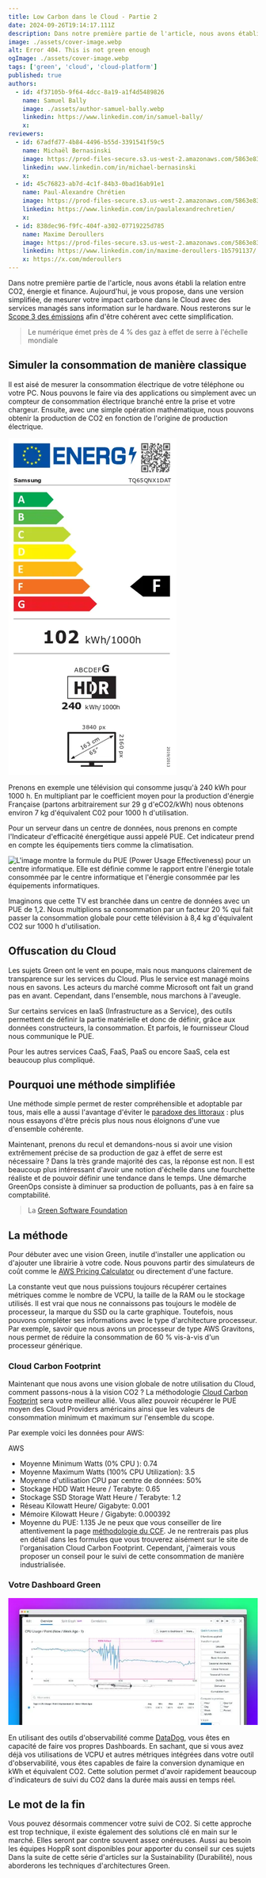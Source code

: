 ```yaml
---
title: Low Carbon dans le Cloud - Partie 2
date: 2024-09-26T19:14:17.111Z
description: Dans notre première partie de l'article, nous avons établi la relation entre CO2, énergie et finance. Aujourd'hui, je vous propose, dans une version simplifiée, de mesurer votre impact carbone dans le
image: ./assets/cover-image.webp
alt: Error 404. This is not green enough
ogImage: ./assets/cover-image.webp
tags: ['green', 'cloud', 'cloud-platform']
published: true
authors:
  - id: 4f37105b-9f64-4dcc-8a19-a1f4d5489826
    name: Samuel Bally
    image: ./assets/author-samuel-bally.webp
    linkedin: https://www.linkedin.com/in/samuel-bally/
    x: 
reviewers:
  - id: 67adfd77-4b84-4496-b55d-3391541f59c5
    name: Michaël Bernasinski
    image: https://prod-files-secure.s3.us-west-2.amazonaws.com/5863e833-64f2-4f13-9f7a-2c92c72b5bbf/82ebd0fe-de28-43f3-ab7b-0431af41baad/Photo_HoppR.png?X-Amz-Algorithm=AWS4-HMAC-SHA256&X-Amz-Content-Sha256=UNSIGNED-PAYLOAD&X-Amz-Credential=AKIAT73L2G45HZZMZUHI%2F20240926%2Fus-west-2%2Fs3%2Faws4_request&X-Amz-Date=20240926T191417Z&X-Amz-Expires=3600&X-Amz-Signature=9a6ac271ef20e015de8631306a9a3d9ee599b8bd6515bc6660813db235ccc1f1&X-Amz-SignedHeaders=host&x-id=GetObject
    linkedin: www.linkedin.com/in/michael-bernasinski
    x: 
  - id: 45c76823-ab7d-4c1f-84b3-0bad16ab91e1
    name: Paul-Alexandre Chrétien
    image: https://prod-files-secure.s3.us-west-2.amazonaws.com/5863e833-64f2-4f13-9f7a-2c92c72b5bbf/c4f79dcc-a6ed-4a79-9947-416b33e5b90a/Photo_Profil_CV_1200px_%2813%29.png?X-Amz-Algorithm=AWS4-HMAC-SHA256&X-Amz-Content-Sha256=UNSIGNED-PAYLOAD&X-Amz-Credential=AKIAT73L2G45HZZMZUHI%2F20240926%2Fus-west-2%2Fs3%2Faws4_request&X-Amz-Date=20240926T191416Z&X-Amz-Expires=3600&X-Amz-Signature=54de1d32f7760312fb5a03455f51114ce13ce45c879f9cc601adc7b39a29b9f8&X-Amz-SignedHeaders=host&x-id=GetObject
    linkedin: https://www.linkedin.com/in/paulalexandrechretien/
    x: 
  - id: 838dec96-f9fc-404f-a302-07719225d785
    name: Maxime Deroullers
    image: https://prod-files-secure.s3.us-west-2.amazonaws.com/5863e833-64f2-4f13-9f7a-2c92c72b5bbf/c69d0b59-558d-4e48-879f-bea3fec1fdef/Linkedin_Profile.png?X-Amz-Algorithm=AWS4-HMAC-SHA256&X-Amz-Content-Sha256=UNSIGNED-PAYLOAD&X-Amz-Credential=AKIAT73L2G45HZZMZUHI%2F20240926%2Fus-west-2%2Fs3%2Faws4_request&X-Amz-Date=20240926T191416Z&X-Amz-Expires=3600&X-Amz-Signature=ffc2acf38d64db342f06c5554d8cbc0a7da3f6ab5effba78949ba08d7fca35a7&X-Amz-SignedHeaders=host&x-id=GetObject
    linkedin: https://www.linkedin.com/in/maxime-deroullers-1b5791137/
    x: https://x.com/mderoullers
---
```


<!-- markdownlint-disable-file -->


Dans notre première partie de l'article, nous avons établi la relation entre CO2, énergie et finance. Aujourd'hui, je vous propose, dans une version simplifiée, de mesurer votre impact carbone dans le Cloud avec des services managés sans information sur le hardware. Nous resterons sur le [Scope 3 des émissions](https://globalclimateinitiatives.com/e-brochures-connaissances/scope/) afin d'être cohérent avec cette simplification.

> Le numérique émet près de 4 % des gaz à effet de serre à l'échelle mondiale

## Simuler la consommation de manière classique

Il est aisé de mesurer la consommation électrique de votre téléphone ou votre PC. Nous pouvons le faire via des applications ou simplement avec un compteur de consommation électrique branché entre la prise et votre chargeur. Ensuite, avec une simple opération mathématique, nous pouvons obtenir la production de CO2 en fonction de l'origine de production électrique.

![Exemple d’étiquette énergétique](./assets/img1.webp)

Prenons en exemple une télévision qui consomme jusqu'à 240 kWh pour 1000 h. En multipliant par le coefficient moyen pour la production d'énergie Française (partons arbitrairement sur 29 g d'eCO2/kWh) nous obtenons environ 7 kg d'équivalent C02 pour 1000 h d'utilisation.

Pour un serveur dans un centre de données, nous prenons en compte l'Indicateur d'efficacité énergétique aussi appelé PUE. Cet indicateur prend en compte les équipements tiers comme la climatisation.

![L'image montre la formule du PUE (Power Usage Effectiveness) pour un centre informatique. Elle est définie comme le rapport entre l'énergie totale consommée par le centre informatique et l'énergie consommée par les équipements informatiques.](https://prod-files-secure.s3.us-west-2.amazonaws.com/5863e833-64f2-4f13-9f7a-2c92c72b5bbf/7dbbc970-dea0-42ec-a9e1-168e6a7cf8b6/Limage_montre_la_formule_du_PUE_%28Power_Usage_Effectiveness%29_pour_un_centre_informatique._Elle_est_definie_comme_le_rapport_entre_lenergie_totale_consommee_par_le_centre_informatique_et_lenergie.png?X-Amz-Algorithm=AWS4-HMAC-SHA256&X-Amz-Content-Sha256=UNSIGNED-PAYLOAD&X-Amz-Credential=AKIAT73L2G45HZZMZUHI%2F20240926%2Fus-west-2%2Fs3%2Faws4_request&X-Amz-Date=20240926T191415Z&X-Amz-Expires=3600&X-Amz-Signature=c3552ce9e5737e4aec85099b1578a78bc667e33b8a6bb39746253b97d91c220a&X-Amz-SignedHeaders=host&x-id=GetObject)

Imaginons que cette TV est branchée dans un centre de données avec un PUE de 1,2. Nous multiplions sa consommation par un facteur 20 % qui fait passer la consommation globale pour cette télévision à 8,4 kg d'équivalent CO2 sur 1000 h d'utilisation.

## Offuscation du Cloud

Les sujets Green ont le vent en poupe, mais nous manquons clairement de transparence sur les services du Cloud. Plus le service est managé moins nous en savons. Les acteurs du marché comme Microsoft ont fait un grand pas en avant. Cependant, dans l'ensemble, nous marchons à l'aveugle.

Sur certains services en IaaS (Infrastructure as a Service), des outils permettent de définir la partie matérielle et donc de définir, grâce aux données constructeurs, la consommation. Et parfois, le fournisseur Cloud nous communique le PUE.

Pour les autres services CaaS, FaaS, PaaS ou encore SaaS, cela est beaucoup plus compliqué.

## Pourquoi une méthode simplifiée

Une méthode simple permet de rester compréhensible et adoptable par tous, mais elle a aussi l'avantage d'éviter le [paradoxe des littoraux](https://fr.wikipedia.org/wiki/Paradoxe_du_littoral#:~:text=Le%20paradoxe%20du%20littoral%20est,a%20pas%20de%20longueur%20d%C3%A9finie.) : plus nous essayons d'être précis plus nous nous éloignons d'une vue d'ensemble cohérente.

Maintenant, prenons du recul et demandons-nous si avoir une vision extrêmement précise de sa production de gaz à effet de serre est nécessaire ? Dans la très grande majorité des cas, la réponse est non. Il est beaucoup plus intéressant d'avoir une notion d'échelle dans une fourchette réaliste et de pouvoir définir une tendance dans le temps. Une démarche GreenOps consiste à diminuer sa production de polluants, pas à en faire sa comptabilité.

> La [Green Software Foundation](https://greensoftware.foundation/)

## La méthode

Pour débuter avec une vision Green, inutile d'installer une application ou d'ajouter une librairie à votre code. Nous pouvons partir des simulateurs de coût comme le [AWS Pricing Calculator](https://calculator.aws/#/) ou directement d'une facture.

La constante veut que nous puissions toujours récupérer certaines métriques comme le nombre de VCPU, la taille de la RAM ou le stockage utilisés. Il est vrai que nous ne connaissons pas toujours le modèle de processeur, la marque du SSD ou la carte graphique. Toutefois, nous pouvons compléter ses informations avec le type d'architecture processeur. Par exemple, savoir que nous avons un processeur de type AWS Gravitons, nous permet de réduire la consommation de 60 % vis-à-vis d'un processeur générique.

### Cloud Carbon Footprint

Maintenant que nous avons une vision globale de notre utilisation du Cloud, comment passons-nous à la vision CO2 ? La méthodologie [Cloud Carbon Footprint](https://www.cloudcarbonfootprint.org/docs/methodology/) sera votre meilleur allié. Vous allez pouvoir récupérer le PUE moyen des Cloud Providers américains ainsi que les valeurs de consommation minimum et maximum sur l'ensemble du scope.

Par exemple voici les données pour AWS:

AWS

- Moyenne Minimum Watts (0% CPU ): 0.74
- Moyenne Maximum Watts (100% CPU Utilization): 3.5
- Moyenne d'utilisation CPU par centre de données: 50%
- Stockage HDD Watt Heure / Terabyte: 0.65
- Stockage SSD Storage Watt Heure / Terabyte: 1.2
- Réseau Kilowatt Heure/ Gigabyte: 0.001
- Mémoire Kilowatt Heure / Gigabyte: 0.000392
- Moyenne du PUE: 1.135
Je ne peux que vous conseiller de lire attentivement la page [méthodologie du CCF](https://www.cloudcarbonfootprint.org/docs/methodology). Je ne rentrerais pas plus en détail dans les formules que vous trouverez aisément sur le site de l'organisation Cloud Carbon Footprint. Cependant, j'aimerais vous proposer un conseil pour le suivi de cette consommation de manière industrialisée.

### Votre Dashboard Green

![Dashboard DataDog](./assets/img2.webp)

En utilisant des outils d'observabilité comme [DataDog](https://www.datadoghq.com/), vous êtes en capacité de faire vos propres Dashboards. En sachant, que si vous avez déjà vos utilisations de VCPU et autres métriques intégrées dans votre outil d'observabilité, vous êtes capables de faire la conversion dynamique en kWh et équivalent CO2. Cette solution permet d'avoir rapidement beaucoup d'indicateurs de suivi du CO2 dans la durée mais aussi en temps réel.

## Le mot de la fin

Vous pouvez désormais commencer votre suivi de CO2. Si cette approche est trop technique, il existe également des solutions clé en main sur le marché. Elles seront par contre souvent assez onéreuses.  Aussi au besoin les équipes HoppR sont disponibles pour apporter du conseil sur ces sujets
Dans la suite de cette série d'articles sur la Sustainability (Durabilité), nous aborderons les techniques d'architectures Green.



